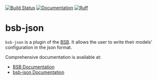 [![Build Status](https://github.com/dbbs-lab/bsb/actions/workflows/main.yml/badge.svg)](https://github.com/dbbs-lab/bsb/actions/workflows/main.yml)
[![Documentation](https://readthedocs.org/projects/bsb-json/badge/?version=latest)](https://bsb-json.readthedocs.io/en/latest/?badge=latest)
[![Ruff](https://img.shields.io/endpoint?url=https://raw.githubusercontent.com/astral-sh/ruff/main/assets/badge/v2.json)](https://github.com/astral-sh/ruff)

# bsb-json

`bsb-json` is a plugin of the [BSB](https://github.com/dbbs-lab/bsb). 
It allows the user to write their models' configuration in the json format.

Comprehensive documentation is available at:

* [BSB Documentation](https://bsb.readthedocs.io/en/latest)
* [bsb-json Documentation](https://bsb-json.readthedocs.io/en/latest)

